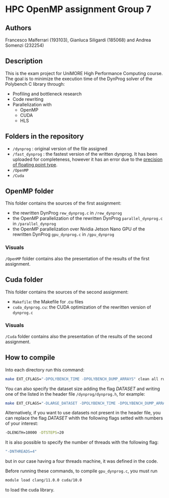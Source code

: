 # HPC OpenMP assignment Group 7

## Authors
Francesco Malferrari (193103), Gianluca Siligardi (185068) and Andrea Somenzi (232254)

## Description
This is the exam project for UniMORE High Performance Computing course.
The goal is to minimize the execution time of the DynProg solver of the Polybench C library through:
* Profiling and bottleneck research
* Code rewriting
* Parallelization with
    * OpenMP
    * CUDA
    * HLS

## Folders in the repository
* `/dynprog` :
    original version of the file assigned
* `/fast_dynprog` :
    the fastest version of the written dynprog.
    It has been uploaded for completeness, however it has an error due to the [precision of floating point type](https://stackoverflow.com/questions/48088766/c-double-multiplication-have-different-result-when-order-of-variables-is-chang).
* `/OpenMP`
* `/Cuda`

## OpenMP folder
This folder contains the sources of the first assignment:
* the rewritten DynProg `rew_dynprog.c` in `/rew_dynprog`
* the OpenMP parallelization of the rewritten DynProg `parallel_dynprog.c` in `/parallel_dynprog`
* the OpenMP parallelization over Nvidia Jetson Nano GPU of the rewritten DynProg `gpu_dynprog.c` in `/gpu_dynprog`

### Visuals
`/OpenMP` folder contains also the presentation of the results of the first assignment.

## Cuda folder
This folder contains the sources of the second assignment:
* `Makefile`: the Makefile for .cu files
* `cuda_dynprog.cu`: the CUDA optimization of the rewritten version of `dynprog.c`

### Visuals
`/Cuda` folder contains also the presentation of the results of the second assignment.

## How to compile
Into each directory run this command:
``` bash
make EXT_CFLAGS="-DPOLYBENCH_TIME -DPOLYBENCH_DUMP_ARRAYS" clean all run
```
You can also specify the dataset size adding the flag *DATASET* and writing one of the listed in the header file
`/dynprog/dynprog.h`, for example:
``` bash
make EXT_CFLAGS="-DLARGE_DATASET -DPOLYBENCH_TIME -DPOLYBENCH_DUMP_ARRAYS" clean all run
```
Alternatively, if you want to use datasets not present in the header file, you can replace the flag *DATASET* 
whith the following flags setted with numbers of your interest:
``` bash
-DLENGTH=10000 -DTSTEPS=20
```
It is also possible to specify the number of threads with the following flag:
``` bash
"-DNTHREADS=4" 
```
but in our case having a four threads machine, it was defined in the code.

Before running these commands, to compile `gpu_dynprog.c`, you must run
``` bash
module load clang/11.0.0 cuda/10.0
```
to load the cuda library.